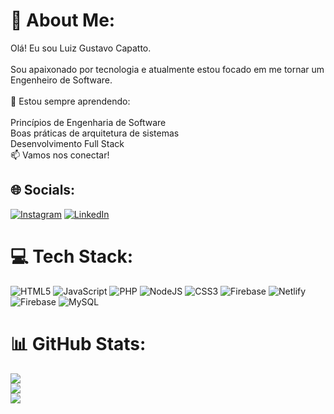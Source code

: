 # 💫 About Me:
Olá! Eu sou Luiz Gustavo Capatto.<br><br>Sou apaixonado por tecnologia e atualmente estou focado em me tornar um Engenheiro de Software.<br><br>🚀 Estou sempre aprendendo:<br><br>Princípios de Engenharia de Software<br>Boas práticas de arquitetura de sistemas<br>Desenvolvimento Full Stack<br>📫 Vamos nos conectar!<br>


## 🌐 Socials:
[![Instagram](https://img.shields.io/badge/Instagram-%23E4405F.svg?logo=Instagram&logoColor=white)](https://instagram.com/gustavo_capatto) [![LinkedIn](https://img.shields.io/badge/LinkedIn-%230077B5.svg?logo=linkedin&logoColor=white)](https://linkedin.com/in/luizgustavocapatto) 

# 💻 Tech Stack:
![HTML5](https://img.shields.io/badge/html5-%23E34F26.svg?style=for-the-badge&logo=html5&logoColor=white) ![JavaScript](https://img.shields.io/badge/javascript-%23323330.svg?style=for-the-badge&logo=javascript&logoColor=%23F7DF1E) ![PHP](https://img.shields.io/badge/php-%23777BB4.svg?style=for-the-badge&logo=php&logoColor=white) ![NodeJS](https://img.shields.io/badge/node.js-6DA55F?style=for-the-badge&logo=node.js&logoColor=white) ![CSS3](https://img.shields.io/badge/css3-%231572B6.svg?style=for-the-badge&logo=css3&logoColor=white) ![Firebase](https://img.shields.io/badge/firebase-%23039BE5.svg?style=for-the-badge&logo=firebase) ![Netlify](https://img.shields.io/badge/netlify-%23000000.svg?style=for-the-badge&logo=netlify&logoColor=#00C7B7) ![Firebase](https://img.shields.io/badge/firebase-a08021?style=for-the-badge&logo=firebase&logoColor=ffcd34) ![MySQL](https://img.shields.io/badge/mysql-4479A1.svg?style=for-the-badge&logo=mysql&logoColor=white)
# 📊 GitHub Stats:
![](https://github-readme-stats.vercel.app/api?username=gustavocapatto&theme=default&hide_border=false&include_all_commits=true&count_private=true)<br/>
![](https://github-readme-streak-stats.herokuapp.com/?user=gustavocapatto&theme=default&hide_border=false)<br/>
![](https://github-readme-stats.vercel.app/api/top-langs/?username=gustavocapatto&theme=default&hide_border=false&include_all_commits=true&count_private=true&layout=compact)
